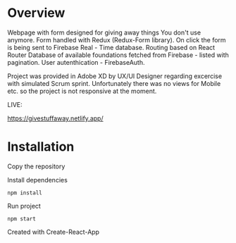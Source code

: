 <h1>Overview</h1>

Webpage with form designed for giving away things You don't use anymore. 
Form handled with Redux (Redux-Form library).
On click the form is being sent to Firebase Real - Time database. 
Routing based on React Router
Database of available foundations fetched from Firebase - listed with pagination.
User autenthication - FirebaseAuth.

Project was provided in Adobe XD by UX/UI Designer regarding excercise with simulated Scrum sprint. Unfortunately there was no views for Mobile etc. so the project is not responsive at the moment.

LIVE:

https://givestuffaway.netlify.app/

<h1>Installation</h1>

Copy the repository 

Install dependencies

```
npm install
``` 

Run project

```
npm start
``` 

Created with Create-React-App

